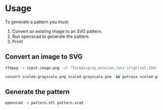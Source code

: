 # Usage

To generate a pattern you must:

1. Convert an existing image to an SVG pattern.
2. Run openscad to generate the pattern.
3. Print!

## Convert an image to SVG

```sh
ffmpeg -i input-image.png -vf "format=gray,erosion,lut='if(gt(val,150),0,255)',sobel,lut='if(gt(val,150),0,255)',scale=500:-1" scaled-grayscale.png

convert scaled-grayscale.png scaled-grayscale.pnm  && potrace scaled-grayscale.pnm -s -o pattern.svg
```

## Generate the pattern

```sh
openscad -o pattern.stl pattern.scad
```
